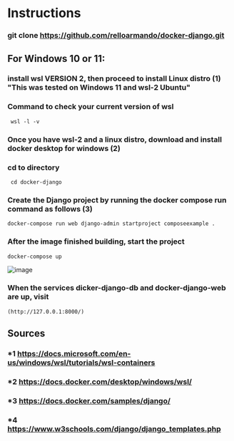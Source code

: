 # Instructions
### git clone https://github.com/relloarmando/docker-django.git

## For Windows 10 or 11:
### install wsl VERSION 2, then proceed to install Linux distro (1) "This was tested on Windows 11 and wsl-2 Ubuntu"

### Command to check your current version of wsl 
``` console
 wsl -l -v
 ```

### Once you have wsl-2 and a linux distro, download and install docker desktop for windows (2)

### cd to directory
``` console
 cd docker-django
 ```

### Create the Django project by running the docker compose run command as follows (3)
``` console
docker-compose run web django-admin startproject composeexample .
 ```
 
 ### After the image finished building, start the project
``` console
docker-compose up
 ```
 ![image](https://user-images.githubusercontent.com/92693998/180700775-a99e6475-8cf5-4d69-8a59-4dad06549e72.png)
 ### When the services dicker-django-db and docker-django-web are up, visit
``` console
(http://127.0.0.1:8000/)
 ```
 
## Sources 
### *1 https://docs.microsoft.com/en-us/windows/wsl/tutorials/wsl-containers 
### *2 https://docs.docker.com/desktop/windows/wsl/
### *3 https://docs.docker.com/samples/django/
### *4 https://www.w3schools.com/django/django_templates.php
